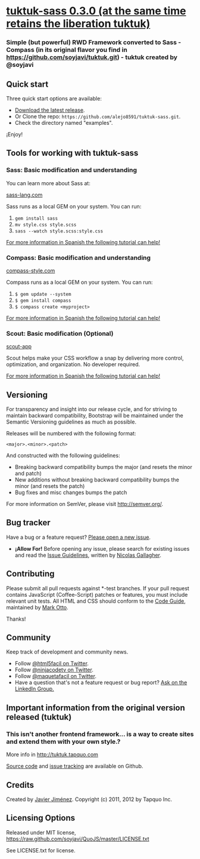 # [tuktuk-sass 0.3.0 (at the same time retains the liberation tuktuk)](http://tuktuk.tapquo.com)
### Simple (but powerful) RWD Framework converted to Sass - Compass (in its original flavor you find in https://github.com/soyjavi/tuktuk.git) - tuktuk created by @soyjavi


## Quick start

Three quick start options are available:

* [Download the latest release](https://github.com/alejo8591/tuktuk-sass.git).
* Or Clone the repo: `https://github.com/alejo8591/tuktuk-sass.git`.
* Check the directory named "examples".

¡Enjoy!


## Tools for working with tuktuk-sass

### Sass: Basic modification and understanding

You can learn more about Sass at:

[sass-lang.com](http://sass-lang.com)

Sass runs as a local GEM on your system. You can run: 

1. `gem install sass` 
2. `mv style.css style.scss` 
3. `sass --watch style.scss:style.css`

[For more information in Spanish the following tutorial can help!](http://html5facil.com/tutoriales/sass-para-aplicar-en-proyectos-css-y-html5)


### Compass: Basic modification and understanding

[compass-style.com](http://compass-style.org/)

Compass runs as a local GEM on your system. You can run:

1. `$ gem update --system`
2. `$ gem install compass`
3. `$ compass create <myproject>`

[For more information in Spanish the following tutorial can help!](http://html5facil.com/tutoriales/sass-para-aplicar-en-proyectos-css-y-html5)


### Scout: Basic modification (Optional)

[scout-app](http://mhs.github.com/scout-app/)

Scout helps make your CSS workflow a snap by delivering more control, optimization, and organization. 
No developer required.

[For more information in Spanish the following tutorial can help!](http://html5facil.com/tutoriales/sass-para-aplicar-en-proyectos-css-y-html5)


## Versioning

For transparency and insight into our release cycle, and for striving to maintain backward compatibility, Bootstrap will be maintained under the Semantic Versioning guidelines as much as possible.

Releases will be numbered with the following format:

`<major>.<minor>.<patch>`

And constructed with the following guidelines:

* Breaking backward compatibility bumps the major (and resets the minor and patch)
* New additions without breaking backward compatibility bumps the minor (and resets the patch)
* Bug fixes and misc changes bumps the patch

For more information on SemVer, please visit http://semver.org/.


## Bug tracker

Have a bug or a feature request? [Please open a new issue](https://github.com/alejo8591/tuktuk-sass/issues). 
+ **¡Allow For!** Before opening any issue, please search for existing issues and read the [Issue Guidelines](https://github.com/necolas/issue-guidelines), written by [Nicolas Gallagher](https://github.com/necolas/).


## Contributing

Please submit all pull requests against *-test branches. If your pull request contains JavaScript (Coffee-Script) patches or features, you must include relevant unit tests. All HTML and CSS should conform to the [Code Guide](http://github.com/mdo/code-guide), maintained by [Mark Otto](http://github.com/mdo).

Thanks!


## Community

Keep track of development and community news.

* Follow [@html5facil on Twitter](http://twitter.com/htm5facil).
* Follow [@ninjacodetv on Twitter](http://twitter.com/ninjacodetv).
* Follow [@maquetafacil on Twitter](http://twitter.com/maquetafacil).
* Have a question that's not a feature request or bug report? [Ask on the LinkedIn Group.]( http://www.linkedin.com/groups/html5facil-4554208?trk=myg_ugrp_ovr)


## Important information from the original version released (tuktuk)
### This isn't another frontend framework... is a way to create sites and extend them with your own style.?
More info in http://tuktuk.tapquo.com

[Source code](https://github.com/soyjavi/tuktuk) and [issue tracking](https://github.com/soyjavi/tuktuk/issues) are available on Github.

## Credits
Created by [Javier Jiménez](http://twitter.com/soyjavi).
Copyright (c) 2011, 2012 by Tapquo Inc.

## Licensing Options
Released under MIT license, https://raw.github.com/soyjavi/QuoJS/master/LICENSE.txt

See LICENSE.txt for license.
